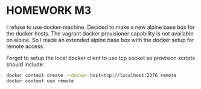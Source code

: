 # HOMEWORK M3

I refuse to use docker-machine. Decided to make a new alpine base box for the docker hosts. The vagrant docker provisioner capability is not available on alpine. So I made an extended alpine base box with the docker setup for remote access.

Forgot to setup the local docker client to use tcp socket so provision scripts should include:

```bash
docker context create --docker host=tcp://localhost:2376 remote
docker context use remote
```

